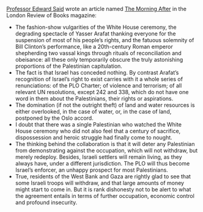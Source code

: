 [Professor Edward Said](https://www.askpalestine.info/users/Edward%20Said) wrote an article named [The Morning After](https://www.lrb.co.uk/the-paper/v15/n20/edward-said/the-morning-after) in the London Review of Books magazine:

* The fashion-show vulgarities of the White House ceremony, the degrading spectacle of Yasser Arafat thanking everyone for the suspension of most of his people’s rights, and the fatuous solemnity of Bill Clinton’s performance, like a 20th-century Roman emperor shepherding two vassal kings through rituals of reconciliation and obeisance: all these only temporarily obscure the truly astonishing proportions of the Palestinian capitulation.
*  The fact is that Israel has conceded nothing. By contrast Arafat’s recognition of Israel’s right to exist carries with it a whole series of renunciations: of the PLO Charter; of violence and terrorism; of all relevant UN resolutions, except 242 and 338, which do not have one word in them about the Palestinians, their rights or aspirations.
* The domination (if not the outright theft) of land and water resources is either overlooked, in the case of water, or, in the case of land, postponed by the Oslo accord.
* I doubt that there was a single Palestinian who watched the White House ceremony who did not also feel that a century of sacrifice, dispossession and heroic struggle had finally come to nought.
* The thinking behind the collaboration is that it will deter any Palestinian from demonstrating against the occupation, which will not withdraw, but merely redeploy. Besides, Israeli settlers will remain living, as they always have, under a different jurisdiction. The PLO will thus become Israel’s enforcer, an unhappy prospect for most Palestinians.
* True, residents of the West Bank and Gaza are rightly glad to see that some Israeli troops will withdraw, and that large amounts of money might start to come in. But it is rank dishonesty not to be alert to what the agreement entails in terms of further occupation, economic control and profound insecurity.
